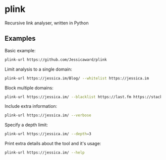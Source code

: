 # plink
Recursive link analyser, written in Python

## Examples
Basic example:
```bash
plink-url https://github.com/Jessicaward/plink
```

Limit analysis to a single domain:
```bash
plink-url https://jessica.im/Blog/ --whitelist https://jessica.im
```

Block multiple domains:
```bash
plink-url https://jessica.im/ --blacklist https://last.fm https://stackoverflow.com
```

Include extra information:
```bash
plink-url https://jessica.im/ --verbose
```

Specify a depth limit:
```bash
plink-url https://jessica.im/ --depth=3
```

Print extra details about the tool and it's usage:
```bash
plink-url https://jessica.im/ --help
```